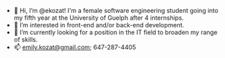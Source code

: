 - 👋 Hi, I’m @ekozat! I'm a female software engineering student going into my fifth year at the University of Guelph after 4 internships.
- 👀 I’m interested in front-end and/or back-end development.
- 🌱 I’m currently looking for a position in the IT field to broaden my range of skills.
- 📫 emily.kozat@gmail.com; 647-287-4405
   
   

<!---
ekozat/ekozat is a ✨ special ✨ repository because its `README.md` (this file) appears on your GitHub profile.
You can click the Preview link to take a look at your changes.
--->
